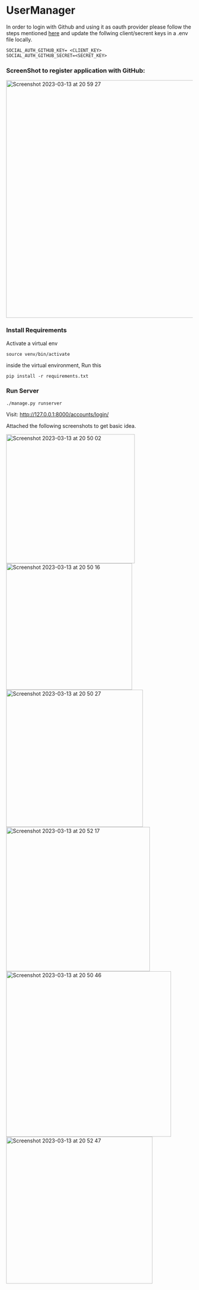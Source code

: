 # UserManager

In order to login with Github and using it as oauth provider please follow the steps mentioned [here](https://idp.miniorange.com/login-using-github-as-oauth-server/) and update the follwing client/secrent keys in a .env file locally. 

```
SOCIAL_AUTH_GITHUB_KEY= <CLIENT_KEY>
SOCIAL_AUTH_GITHUB_SECRET=<SECRET_KEY>
```


### ScreenShot to register application with GitHub:

<img width="639" alt="Screenshot 2023-03-13 at 20 59 27" src="https://user-images.githubusercontent.com/7334669/224819158-bc1fb039-e004-4a49-bafc-29651e4ffc61.png">


### Install Requirements

Activate a virtual env 

```
source venv/bin/activate
```

inside the virtual environment, Run this 

`pip install -r requirements.txt`

### Run Server
```
./manage.py runserver

```
Visit: http://127.0.0.1:8000/accounts/login/

Attached the following screenshots to get basic idea. 




<img width="347" alt="Screenshot 2023-03-13 at 20 50 02" src="https://user-images.githubusercontent.com/7334669/224816676-771295ca-cfe7-4c30-8993-7e3e9860e0dd.png">


<img width="340" alt="Screenshot 2023-03-13 at 20 50 16" src="https://user-images.githubusercontent.com/7334669/224816737-fbc019f5-cfdb-4a11-8bcb-5eaf3fc94d28.png">
<img width="369" alt="Screenshot 2023-03-13 at 20 50 27" src="https://user-images.githubusercontent.com/7334669/224816785-ddfce936-129b-402a-81a2-cc416a9066dd.png">
<img width="388" alt="Screenshot 2023-03-13 at 20 52 17" src="https://user-images.githubusercontent.com/7334669/224817127-970cd5d2-7b7d-40c7-8671-1f6adf2014c6.png">
<img width="445" alt="Screenshot 2023-03-13 at 20 50 46" src="https://user-images.githubusercontent.com/7334669/224816839-7de28b7e-e2f6-4ccd-9028-c329b3d1787f.png">

<img width="395" alt="Screenshot 2023-03-13 at 20 52 47" src="https://user-images.githubusercontent.com/7334669/224817205-2df558b0-4da3-477d-90f5-c8fc05b40310.png">
